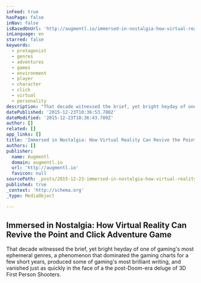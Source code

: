 ```yaml
---
inFeed: true
hasPage: false
inNav: false
isBasedOnUrl: 'http://augmentl.io/immersed-in-nostalgia-how-virtual-reality-can-revive-the-po/'
inLanguage: en
starred: false
keywords:
  - protagonist
  - genres
  - adventures
  - games
  - environment
  - player
  - character
  - click
  - virtual
  - personality
description: "That decade witnessed the brief, yet bright heyday of one of gaming's most ephemeral genres, a phenomenon that dominated the gaming charts for a few short years, produced some of gaming's most brilliant writing, and vanished just as quickly in the face of a the post-Doom-era deluge of 3D First Person Shooters."
datePublished: '2015-12-23T10:36:53.780Z'
dateModified: '2015-12-23T10:36:43.709Z'
author: []
related: []
app_links: []
title: 'Immersed in Nostalgia: How Virtual Reality Can Revive the Point and Click Adventure Game'
authors: []
publisher:
  name: Augmentl
  domain: augmentl.io
  url: 'http://augmentl.io'
  favicon: null
sourcePath: _posts/2015-12-23-immersed-in-nostalgia-how-virtual-reality-can-revive-the-po.md
published: true
_context: 'http://schema.org'
_type: MediaObject

---
```

<article style=""><h1>Immersed in Nostalgia: How Virtual Reality Can Revive the Point and Click Adventure Game</h1><p>That decade witnessed the brief, yet bright heyday of one of gaming's most ephemeral genres, a phenomenon that dominated the gaming charts for a few short years, produced some of gaming's most brilliant writing, and vanished just as quickly in the face of a the post-Doom-era deluge of 3D First Person Shooters.</p></article>